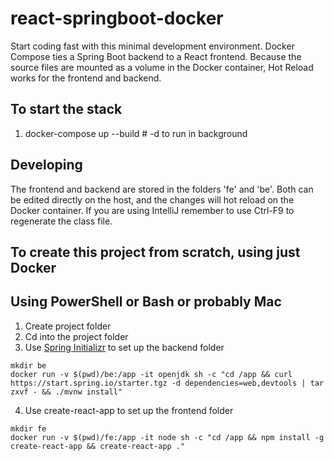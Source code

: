 # react-springboot-docker
Start coding fast with this minimal development environment. Docker Compose ties a Spring Boot backend to a React frontend. Because the source files are mounted as a volume in the Docker container, Hot Reload works for the frontend and backend.

## To start the stack
1. docker-compose up --build  # -d to run in background

## Developing
The frontend and backend are stored in the folders 'fe' and 'be'. Both can be edited directly on the host, and the changes will hot reload on the Docker container. If you are using IntelliJ remember to use Ctrl-F9 to regenerate the class file.

## To create this project from scratch, using just Docker
## Using PowerShell or Bash or probably Mac
1. Create project folder
2. Cd into the project folder
3. Use [Spring Initializr](https://start.spring.io/) to set up the backend folder
```
mkdir be
docker run -v $(pwd)/be:/app -it openjdk sh -c "cd /app && curl https://start.spring.io/starter.tgz -d dependencies=web,devtools | tar zxvf - && ./mvnw install"
```
4. Use create-react-app to set up the frontend folder
```
mkdir fe
docker run -v $(pwd)/fe:/app -it node sh -c "cd /app && npm install -g create-react-app && create-react-app ."
```
